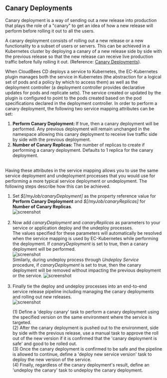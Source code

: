 ## Canary Deployments
<p>Canary deployment is a way of sending out a new release into production that plays the role of a "canary" to get an idea of how a new release will perform before rolling it out to all the users.</p>
<p>A canary deployment consists of rolling out a new release or a new functionality to a subset of users or servers. This can be achieved in a Kubernetes cluster by deploying a canary of a new release side by side with the previous release so that the new release can receive live production traffic before fully rolling it out. (Reference: <a href="https://kubernetes.io/docs/concepts/cluster-administration/manage-deployment/#canary-deployments" target="_blank">Canary Deployments</a>).</p>
<p>When CloudBees CD deploys a service to Kubernetes, the EC-Kubernetes plugin manages both the service in Kubernetes (the abstraction for a logical set of pods and a policy by which to access them) as well as the deployment controller (a deployment controller provides declarative updates for pods and replicate sets). The service created or updated by the plugin is configured to point to the pods created based on the pod specifications declared in the deployment controller.
    In order to perform a canary deployment, the following two service mapping attributes can be set:<br/>
    <ol>
        <li><b>Perform Canary Deployment: </b>If true, then a canary deployment will be performed. Any previous deployment will remain unchanged in the namespace allowing this canary deployment to receive live traffic side by side with the previous deployment.</li>
        <li><b>Number of Canary Replicas: </b>The number of replicas to create if performing a canary deployment. Defaults to 1 replica for the canary deployment.</li>
    </ol>
    <br/>Having these attributes in the service mapping allows you to use the same service deployment and undeployment processes that you would use for performing a more typical service deployment or undeployment. The following steps describe how this can be achieved.
    <ol>
        <li>Set <i>$[/myJob/canaryDeployment]</i> as the property reference value for <b>Perform Canary Deployment</b> and <i>$[/myJob/canaryReplicas]</i> for <b>Number of Canary Replicas</b>.<br/>
            <img src="../../plugins/@PLUGIN_KEY@/images/CanaryDeploymentServiceAttributes.png" alt="screenshot" /><br/><br/></li>
        <li>Now add <i>canaryDeployment</i> and <i>canaryReplicas</i> as parameters to your service or application deploy and the undeploy processes.<br/>The values specified for these parameters will automatically be resolved when the service mapping is used by EC-Kubernetes while performing the deployment. If <i>canaryDeployment</i> is set to true, then a canary deployment will be performed.<br/>
            <img src="../../plugins/@PLUGIN_KEY@/images/CanaryDeploymentDeployProcessParameters.png" alt="screenshot" /><br/>
            Similarly, during undeploy process through <i>Undeploy Service</i> procedure, if <i>canaryDeployment</i> is set to true, then the canary deployment will be removed without impacting the previous deployment or the service.
            <img src="../../plugins/@PLUGIN_KEY@/images/CanaryDeploymentUndeployProcessParameters.png" alt="screenshot" /><br/><br/>
        </li>
        <li>Finally tie the deploy and undeploy processes into an end-to-end service release pipeline including managing the canary deployments and rolling out new releases.<br/>
            <img src="../../plugins/@PLUGIN_KEY@/images/CanaryDeploymentPipeline.png" alt="screenshot" /><br/>
            <p>(1) Define a 'deploy canary' task to perform a canary deployment using the specified version on the same environment where the service is targeted.<br/>
            (2) After the canary deployment is pushed out to the environment, side by side with the previous release, use a manual task to approve the roll out of the new version if it is confirmed that the 'canary deployment is safe' and good to be rolled out.<br/>
            (3) Once the canary deployment is confirmed to be safe and the pipeline is allowed to continue, define a 'deploy new service version' task to deploy the new version of the service.<br/>
            (4) Finally, regardless of the canary deployment's result, define an 'undeploy the canary' task to undeploy the canary deployment.<br/>
            </p>
        </li>
    </ol>

</p>

